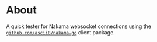 # About

A quick tester for Nakama websocket connections using the
[`github.com/ascii8/nakama-go`](https://github.com/ascii8/nakama-go) client package.
